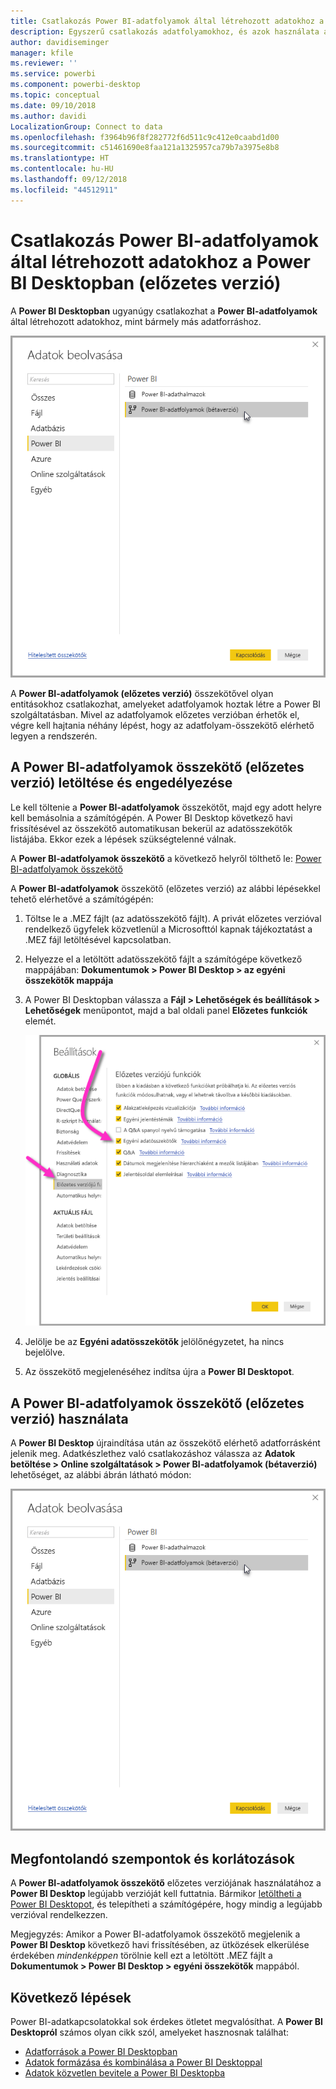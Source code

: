 ```yaml
---
title: Csatlakozás Power BI-adatfolyamok által létrehozott adatokhoz a Power BI Desktopban (előzetes verzió)
description: Egyszerű csatlakozás adatfolyamokhoz, és azok használata a Power BI Desktopban
author: davidiseminger
manager: kfile
ms.reviewer: ''
ms.service: powerbi
ms.component: powerbi-desktop
ms.topic: conceptual
ms.date: 09/10/2018
ms.author: davidi
LocalizationGroup: Connect to data
ms.openlocfilehash: f3964b96f8f282772f6d511c9c412e0caabd1d00
ms.sourcegitcommit: c51461690e8faa121a1325957ca79b7a3975e8b8
ms.translationtype: HT
ms.contentlocale: hu-HU
ms.lasthandoff: 09/12/2018
ms.locfileid: "44512911"
---
```

# <a name="connect-to-data-created-by-power-bi-dataflows-in-power-bi-desktop-preview"></a>Csatlakozás Power BI-adatfolyamok által létrehozott adatokhoz a Power BI Desktopban (előzetes verzió)
A **Power BI Desktopban** ugyanúgy csatlakozhat a **Power BI-adatfolyamok** által létrehozott adatokhoz, mint bármely más adatforráshoz.

![Csatlakozás adatfolyamokhoz](media/desktop-connect-dataflows/connect-dataflows_01.png)

A **Power BI-adatfolyamok (előzetes verzió)** összekötővel olyan entitásokhoz csatlakozhat, amelyeket adatfolyamok hoztak létre a Power BI szolgáltatásban. Mivel az adatfolyamok előzetes verzióban érhetők el, végre kell hajtania néhány lépést, hogy az adatfolyam-összekötő elérhető legyen a rendszerén. 


## <a name="download-and-enable-the-power-bi-dataflows-connector-preview"></a>A Power BI-adatfolyamok összekötő (előzetes verzió) letöltése és engedélyezése

Le kell töltenie a **Power BI-adatfolyamok** összekötőt, majd egy adott helyre kell bemásolnia a számítógépén. A Power BI Desktop következő havi frissítésével az összekötő automatikusan bekerül az adatösszekötők listájába. Ekkor ezek a lépések szükségtelenné válnak.

A **Power BI-adatfolyamok összekötő** a következő helyről tölthető le: [Power BI-adatfolyamok összekötő](https://visuals.azureedge.net/cds-analytics/PublicPreview/CDSA.mez)

A **Power BI-adatfolyamok** összekötő (előzetes verzió) az alábbi lépésekkel tehető elérhetővé a számítógépén:

1. Töltse le a .MEZ fájlt (az adatösszekötő fájlt). A privát előzetes verzióval rendelkező ügyfelek közvetlenül a Microsofttól kapnak tájékoztatást a .MEZ fájl letöltésével kapcsolatban.

2. Helyezze el a letöltött adatösszekötő fájlt a számítógépe következő mappájában: **Dokumentumok > Power BI Desktop > az egyéni összekötők mappája**

3. A Power BI Desktopban válassza a **Fájl > Lehetőségek és beállítások > Lehetőségek** menüpontot, majd a bal oldali panel **Előzetes funkciók** elemét.

    ![Egyéni összekötők engedélyezése](media/desktop-connect-dataflows/connect-dataflows_02.png)

4. Jelölje be az **Egyéni adatösszekötők** jelölőnégyzetet, ha nincs bejelölve. 

5. Az összekötő megjelenéséhez indítsa újra a **Power BI Desktopot**.

## <a name="use-the-power-bi-dataflows-connector-preview"></a>A Power BI-adatfolyamok összekötő (előzetes verzió) használata
A **Power BI Desktop** újraindítása után az összekötő elérhető adatforrásként jelenik meg. Adatkészlethez való csatlakozáshoz válassza az **Adatok betöltése > Online szolgáltatások > Power BI-adatfolyamok (bétaverzió)** lehetőséget, az alábbi ábrán látható módon:

![Csatlakozás adatfolyamokhoz](media/desktop-connect-dataflows/connect-dataflows_01.png)

## <a name="considerations-and-limitations"></a>Megfontolandó szempontok és korlátozások

A **Power BI-adatfolyamok összekötő** előzetes verziójának használatához a **Power BI Desktop** legújabb verzióját kell futtatnia. Bármikor [letöltheti a Power BI Desktopot](desktop-get-the-desktop.md), és telepítheti a számítógépére, hogy mindig a legújabb verzióval rendelkezzen.  

Megjegyzés: Amikor a Power BI-adatfolyamok összekötő megjelenik a **Power BI Desktop** következő havi frissítésében, az ütközések elkerülése érdekében *mindenképpen* törölnie kell ezt a letöltött .MEZ fájlt a **Dokumentumok > Power BI Desktop > egyéni összekötők** mappából. 


## <a name="next-steps"></a>Következő lépések
Power BI-adatkapcsolatokkal sok érdekes ötletet megvalósíthat. A **Power BI Desktopról** számos olyan cikk szól, amelyeket hasznosnak találhat:

* [Adatforrások a Power BI Desktopban](desktop-data-sources.md)
* [Adatok formázása és kombinálása a Power BI Desktoppal](desktop-shape-and-combine-data.md)
* [Adatok közvetlen bevitele a Power BI Desktopba](desktop-enter-data-directly-into-desktop.md)   

